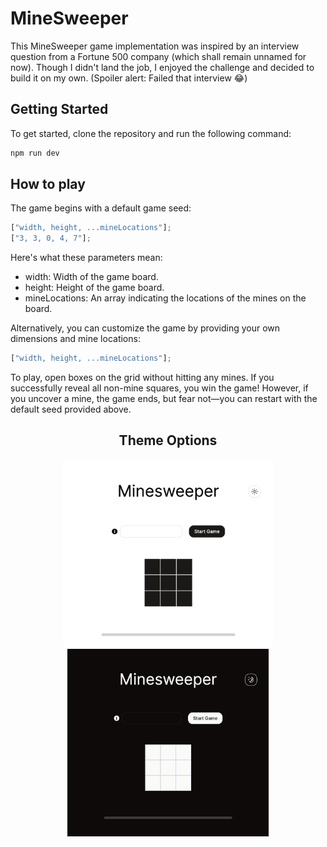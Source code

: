 # MineSweeper

This MineSweeper game implementation was inspired by an interview question from a Fortune 500 company (which shall remain unnamed for now). Though I didn't land the job, I enjoyed the challenge and decided to build it on my own. (Spoiler alert: Failed that interview 😂)

## Getting Started

To get started, clone the repository and run the following command:

```bash
npm run dev
```

## How to play

The game begins with a default game seed:

```javascript
["width, height, ...mineLocations"];
["3, 3, 0, 4, 7"];
```

Here's what these parameters mean:

- width: Width of the game board.
- height: Height of the game board.
- mineLocations: An array indicating the locations of the mines on the board.

Alternatively, you can customize the game by providing your own dimensions and mine locations:

```javascript
["width, height, ...mineLocations"];
```

To play, open boxes on the grid without hitting any mines. If you successfully reveal all non-mine squares, you win the game! However, if you uncover a mine, the game ends, but fear not—you can restart with the default seed provided above.

<style>
    .inline {
        display: inline;
    }
</style>

<h2 align="center" width="100%">Theme Options</h2>
<div align="center" style="width: 100%;">
    <!-- Light theme -->
    <a href="#" style="position: relative; display: inline-block;">
        <img src="https://github.com/oguznsari/minesweeper/blob/main/assets/light.png" alt="Light Theme" style="height: 300px;">
    </a>
    <!-- Dark theme -->
    <a href="#" style="position: relative; display: inline-block;">
        <img src="https://github.com/oguznsari/minesweeper/blob/main/assets/dark.png" alt="Dark Theme" style="height: 300px;">
    </a>
</div>
